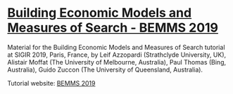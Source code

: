 # [Building Economic Models and Measures of Search - BEMMS 2019](http://ielab.io/tutorials/economic-models-measures-search.html)

Material for the Building Economic Models and Measures of Search tutorial at SIGIR 2019, Paris, France, by Leif Azzopardi (Strathclyde University, UK), Alistair Moffat (The University of Melbourne, Australia), Paul Thomas (Bing, Australia), Guido Zuccon (The University of Queensland, Australia).

Tutorial website: [BEMMS 2019](http://ielab.io/tutorials/economic-models-measures-search.html) 
